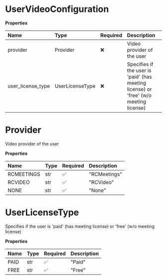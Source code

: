 # UserVideoConfiguration

**Properties**

| Name              | Type            | Required | Description                                                                           |
| :---------------- | :-------------- | :------- | :------------------------------------------------------------------------------------ |
| provider          | Provider        | ❌       | Video provider of the user                                                            |
| user_license_type | UserLicenseType | ❌       | Specifies if the user is 'paid' (has meeting license) or 'free' (w/o meeting license) |

# Provider

Video provider of the user

**Properties**

| Name       | Type | Required | Description  |
| :--------- | :--- | :------- | :----------- |
| RCMEETINGS | str  | ✅       | "RCMeetings" |
| RCVIDEO    | str  | ✅       | "RCVideo"    |
| NONE       | str  | ✅       | "None"       |

# UserLicenseType

Specifies if the user is 'paid' (has meeting license) or 'free' (w/o meeting license)

**Properties**

| Name | Type | Required | Description |
| :--- | :--- | :------- | :---------- |
| PAID | str  | ✅       | "Paid"      |
| FREE | str  | ✅       | "Free"      |

<!-- This file was generated by liblab | https://liblab.com/ -->

